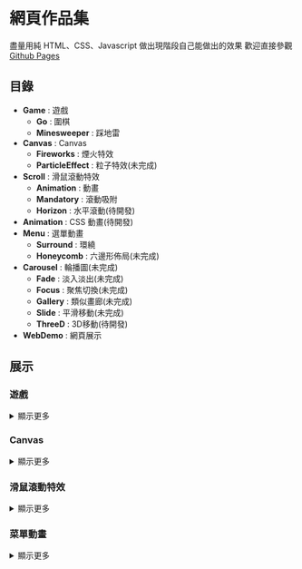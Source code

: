 # 網頁作品集

盡量用純 HTML、CSS、Javascript 做出現階段自己能做出的效果
歡迎直接參觀 [Github Pages](https://chonken.github.io/Web-Portfolio/)

## 目錄

-   **Game** : 遊戲
    -   **Go** : 圍棋
    -   **Minesweeper** : 踩地雷
-   **Canvas** : Canvas
    -   **Fireworks** : 煙火特效
    -   **ParticleEffect** : 粒子特效(未完成)
-   **Scroll** : 滑鼠滾動特效
    -   **Animation** : 動畫
    -   **Mandatory** : 滾動吸附
    -   **Horizon** : 水平滾動(待開發)
-   **Animation** : CSS 動畫(待開發)
-   **Menu** : 選單動畫
    -   **Surround** : 環繞
    -   **Honeycomb** : 六邊形佈局(未完成)
-   **Carousel** : 輪播圖(未完成)
    -   **Fade** : 淡入淡出(未完成)
    -   **Focus** : 聚焦切換(未完成)
    -   **Gallery** : 類似畫廊(未完成)
    -   **Slide** : 平滑移動(未完成)
    -   **ThreeD** : 3D移動(待開發)
-   **WebDemo** : 網頁展示

## 展示

### 遊戲

<details><summary>顯示更多</summary>

#### 圍棋

![展示圍棋0](Images/Game_Go_0.gif '展示圍棋0')

> 當棋子沒氣時會被提子，但當出現打劫(無限互相提子)時，需要找劫材後，才能再提劫

![展示圍棋1](Images/Game_Go_1.gif '展示圍棋1')

> 棋子無法自殺，但是如果下在的是自殺處，卻可以吃掉對方棋子時，此步不算自殺棋

#### 踩地雷

> 踩到地雷就會死，初階地雷數: 9，中階地雷數: 40，高階地雷數: 99

</details>

### Canvas

<details><summary>顯示更多</summary>

#### 煙火特效

![煙火特效0](Images/Canvas_Fireworks_0.gif '煙火特效')

> 點擊畫面會出現煙火

</details>

### 滑鼠滾動特效

<details><summary>顯示更多</summary>

#### 滑鼠滾動特效(動畫)

![滑鼠滾動特效0](Images/Scroll_Animation_0.gif '滑鼠滾動特效')

> 滑鼠滾輪滾到哪，動畫效果就播到哪

#### 滑鼠滾動特效(滾動吸附)

> 設定滾動吸附方式即可，scroll-snap-type: (x || y) mandatory;

</details>

### 菜單動畫

<details><summary>顯示更多</summary>

#### 菜單動畫(環繞)

![菜單動畫0](Images/Menu_Surround_0.gif '菜單動畫0')

> 菜單開關的動畫

</details>
